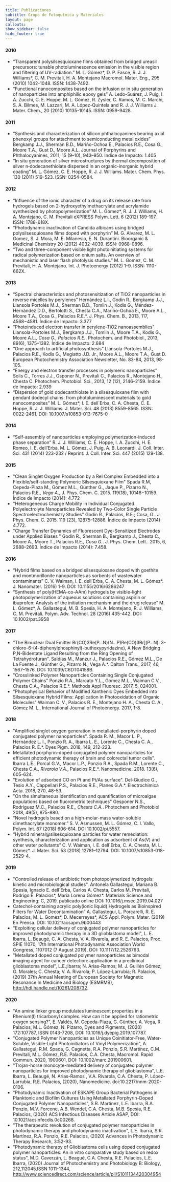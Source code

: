 ```yaml
---
title: Publicaciones
subtitle: Grupo de Fotoquímica y Materiales
layout: page
callouts:
show_sidebar: false
hide_footer: true
---
```


#### 2010
- “Transparent polysilsesquioxane films obtained from bridged ureasil precursors: tunable photoluminescence emission in the visible region and filtering of UV-radiation.”
M. L. Gómez*, D. P. Fasce, R. J. J. Williams*, C. M. Previtali, H. A. Montejano
Macromol. Mater. Eng., 295 (2010) 1042-1048. ISSN: 1438-7492.
- “Functional nanocomposites based on the infusion or in situ generation of nanoparticles into amphiphilic epoxy gels”
A. Ledo-Suárez, J. Puig, I. A. Zucchi, C. E. Hoppe, M. L. Gómez, R. Zysler, C. Ramos, M. C. Marchi, S. A. Bilmes, M. Lazzari, M. A. López-Quintela and R. J. J. Williams
J. Mater. Chem., 20 (2010) 10135-10145.  ISSN: 0959-9428.

#### 2011
- “Synthesis and characterization of silicon phthalocyanines bearing axial phenoxyl groups for attachment to semiconducting metal oxides” Bergkamp J.J., Sherman B.D., Mariño-Ochoa E., Palacios R.E., Cosa G., Moore T.A., Gust D., Moore A.L. Journal of Porphyrins and Phthalocyanines, 2011, 15 (9–10), 943–950. Índice de Impacto: 1.405
- “In situ generation of silver microstructures by thermal decomposition of silver n‑dodecanethiolate dispersed in an organic-inorganic hybrid coating” M. L. Gómez, C. E. Hoppe, R. J. J. Williams. Mater. Chem. Phys.  130 (2011) 519-523. ISSN: 0254-0584.

#### 2012
- “Influence of the ionic character of a drug on its release rate from hydrogels based on 2-hydroxyethylmethacrylate and acrylamide synthesized by photopolymerization”
M. L. Gómez*, R. J. J. Williams, H. A. Montejano, C. M. Previtali
eXPRESS Polym. Lett. 6 (2012) 189-197. ISSN: 1788-618X.
- “Photodynamic inactivation of Candida albicans using bridged polysilsesquioxane films doped with porphyrin”
M. G. Alvarez, M. L. Gomez, S. J. Mora, M. E. Milanesio, E. N. Durantini.
Bioorganic & Medicinal Chemistry 20 (2012) 4032-4039. ISSN: 0968-0896.
- “Two and three-component visible light photoinitiating systems for radical polymerization based on onium salts. An overview of mechanistic and laser flash photolysis studies.”
M. L. Gomez, C. M. Previtali, H. A. Montejano.
Int. J. Photoenergy (2012) 1-9. ISSN: 1110-662X.

#### 2013
- “Spectral characteristics and photosensitization of TiO2 nanoparticles in reverse micelles by perylenes” Hernández L.I., Godin R., Bergkamp J.J., Llansola Portolés M.J., Sherman B.D., Tomlin J., Kodis G., Méndez-Hernández D.D., Bertolotti S., Chesta C.A., Mariño-Ochoa E., Moore A.L., Moore T.A., Cosa G., Palacios R.E.*. J. Phys. Chem. B., 2013, 117, 4568−4581. Índice de Impacto: 3.377
 - “Photoinduced electron transfer in perylene-TiO2 nanoassemblies” Llansola-Portoles M.J., Bergkamp J.J., Tomlin J., Moore T.A., Kodis G., Moore A.L.*, Cosa G., Palacios R.E.*. Photochem. and Photobiol., 2013, 89(6), 1375–1382. Índice de Impacto: 2.684
- “One approach to artificial photosynthesis” Llansola-Portoles M.J., Palacios R.E., Kodis G., Megiatto J.D. Jr., Moore A.L., Moore T.A., Gust D. European Photochemistry Association Newsletter, No. 83-84, 2013, 98-105.
 - “Energy and electron transfer processes in polymeric nanoparticles” Solis C., Torres J.J., Gsponer N., Previtali C., Palacios R., Montejano H., Chesta C. Photochem. Photobiol. Sci., 2013, 12 (12), 2146–2159. Índice de Impacto: 2.939
- “Dispersion of gold dodecanthiolate in a silsesquioxane film with pendant dodecyl chains: from photoluminescent materials to gold nanocomposites” M. L. Gómez*, I. E. dell´Erba, C. A. Chesta, C. E. Hoppe, R. J. J. Williams. J. Mater. Sci. 48 (2013) 8559-8565. ISSN: 0022-2461. DOI: 10.1007/s10853-013-7675-0

#### 2014
- “Self-assembly of nanoparticles employing polymerization-induced phase separation” R. J. J. Williams, C. E. Hoppe, I. A. Zucchi, H. E. Romeo, I. E. dell’Erba, M. L. Gómez, J. Puig, A. B. Leonardi. J. Coll. Inter. Sci. 431 (2014) 223-232 / Reprint: J. Coll. Inter. Sci. 447 (2015) 129-138.

#### 2015
- "Clean Singlet Oxygen Production by a ReI Complex Embedded into a Flexible/self-standing Polymeric Silsesquioxane Film" Spada R.M, Cepeda-Plaza M., Gómez M.L., Günther G., Jaque P., Pizarro N., Palacios R.E.*, Vega A.*, J. Phys. Chem. C. 2015. 119(18), 10148−10159. Índice de Impacto (2014): 4.772
- "Heterogeneous Charge Mobility in Individual Conjugated Polyelectrolyte Nanoparticles Revealed by Two-Color Single Particle Spectroelectrochemistry Studies" Godin R., Palacios, R.E.; Cosa, G.. J. Phys. Chem. C. 2015. 119 (23), 12875–12886. Índice de Impacto (2014): 4.772.
- "Charge Transfer Dynamics of Fluorescent Dye-Sensitized Electrodes under Applied Biases " Godin R., Sherman B., Bergkamp J., Chesta C., Moore A., Moore T., Palacios R.E.*, Cosa G.*. J. Phys. Chem. Lett.. 2015, 6, 2688–2693. Índice de Impacto (2014): 7.458.

#### 2016
- “Hybrid films based on a bridged silsesquioxane doped with goethite and montmorillonite nanoparticles as sorbents of wastewater contaminants” C. V. Waiman, I. E. dell´Erba, C. A. Chesta, M. L. Gómez*. J. Nanomater. (2016) 1-9. DOI: 10.1155/2016/6286247
- “Synthesis of poly(HEMA-co-AAm) hydrogels by visible-light photopolymerization of aqueous solutions containing aspirin or ibuprofen: Analysis of the initiation mechanism and the drug release” M. L. Gómez*, A. Gallastegui, M. B. Spesia, H. A. Montejano, R. J. Williams, C. M. Previtali. Polym. Adv. Technol. 28 (2016) 435-442. DOI: 10.1002/pat.3958

#### 2017
- "The Binuclear Dual Emitter Br(CO)3Re(P…N)(N…P)Re(CO)3Br](P…N): 3-chloro-6-(4-diphenylphosphinyl)-buthoxypyridazine), A New Bridging P,N-Bidentate Ligand Resulting from the Ring Opening of Tetrahydrofuran". Saldías M., Manzur J., Palacios R.E., Gómez M.L., De La Fuente J., Günther G., Pizarro N., Vega A.*. Dalton Trans., 2017, 46, 1567–1576. DOI: 10.1039/C6DT04158B.
 - "Crosslinked Polymer Nanoparticles Containing Single Conjugated Polymer Chains" Ponzio R.A., Marcato Y.L., Gómez M.L., Waiman C.V., Chesta C.A., Palacios R.E.*. Methods Appl Fluoresc. 2017, 5, 024001.
- "Photophysical Behavior of Modified Xanthenic Dyes Embedded into Silsesquioxane Hybrid Films: Application in Photooxidation of Organic Molecules" Waiman C. V., Palacios R. E., Montejano H. A., Chesta C. A., Gómez M. L., International Journal of Photoenergy. 2017, 1-8.

#### 2018
- "Amplified singlet oxygen generation in metallated-porphyrin doped conjugated polymer nanoparticles". Spada R. M., Macor L. P., Hernández L. I., Ponzio R. A., Ibarra L. E., Lorente C., Chesta C. A., Palacios R. E.*. Dyes Pigm. 2018, 149, 212-223.
- Metallated porphyrin-doped conjugated polymer nanoparticles for efficient photodynamic therapy of brain and colorectal tumor cells". Ibarra L.E., Porcal G.V., Macor L.P., Ponzio R.A., Spada R.M., Lorente C., Chesta C.A.*, Rivarola V.A.*, Palacios R.E.*. Nanomedicine. 2018. 13(6), 605-624.
- "Evolution of adsorbed CO on Pt and Pt/Au surface". Del-Giudice G., Tesio A.Y., Cappellari P.S., Palacios R.E., Planes G.A.*. Electrochimica Acta. 2018, 270, 48-53.
- "On the simultaneous identification and quantification of microalgae populations based on fluorometric techniques" Gesponer N.S., Rodríguez M.C., Palacios R.E.*, Chesta C.A.*. Photochem and Photobiol 2018, 49(5), 875-880.
- “Novel hydrogels based on a high-molar-mass water-soluble dimethacrylate monomer.” S. V. Asmussen, M. L. Gómez, C. I. Vallo, Polym. Int. 67 (2018) 606-614. DOI 10.1002/pi.5557.
- “Hybrid mineral@silsesquioxane particles for water remediation: synthesis, characterization and application as adsorbent of As(V) and other water pollutants” C. V. Waiman, I. E. dell´Erba, C. A. Chesta, M. L. Gómez*. J. Mater. Sci. 53 (2018) 12781–12794. DOI: 10.1007/s10853-018-2529-4.

#### 2019
- "Controlled release of antibiotic from photopolymerized hydrogels: kinetic and microbiological studies". Antonela Gallastegui, Mariana B. Spesia, Ignacio E. dell´Erba, Carlos A. Chesta, Carlos M. Previtali, Rodrigo E. Palacios*, María Lorena Gómez*. Materials Science and Engineering: C, 2019. publicado online DOI: 10.1016/j.msec.2019.04.027
- Catechol-containing acrylic poly(ionic liquid) Hydrogels as Bioinspired Filters for Water Decontamination” A. Gallastegui, L. Porcarelli, R. E. Palacios, M. L. Gomez*, D. Mecerreyes*, ACS Appl. Polym. Mater. (2019) En Prensa. DOI: 10.1021/acsapm.9b00443
- "Exploiting cellular delivery of conjugated polymer nanoparticles for improved photodynamic therapy in a 3D glioblastoma model", L. E. Ibarra, L. Beaugé, C. A. Chesta, V. A. Rivarola, and R. E. Palacios, Proc. SPIE 11070, 17th International Photodynamic Association World Congress, 1107012 (7 August 2019), DOI: 10.1117/12.2526763.
- "Metallated doped conjugated polymer nanoparticles as bimodal imaging agent for cancer detection: application in a preclinical glioblastoma model", L.E.;Ibarra; N. Arias-Ramos; M. J. Guillén Gómez; G. Morales; C. Chesta; V. A. Rivarola; P. López-Larrubia; R. Palacios, (2019) 37th Annual Meeting of European Society for Magnetic Resonance In Medicine and Biology (ESMRMB), http://hdl.handle.net/10261/208732.

#### 2020
- "An amine linker group modulates luminescent properties in a Rhenium(I) tricarbonyl complex. How can it be applied for ratiometric oxygen sensing?", E. Valdés, M. Cepeda-Plaza, G. Günther, A. Vega, R. Palacios, M.L. Gómez, N. Pizarro, Dyes and Pigments, (2020)  172:107787, ISSN 0143-7208, DOI: 10.1016/j.dyepig.2019.107787.
- "Conjugated Polymer Nanoparticles as Unique Coinitiator‐Free, Water‐Soluble, Visible‐Light Photoinitiators of Vinyl Polymerization", A. Gallastegui, R.M. Spada, G. Cagnetta, R.A. Ponzio, S.R. Martínez, C.M. Previtali, M.L. Gómez, R.E. Palacios, C.A. Chesta, Macromol. Rapid Commun. 2020, 1900601, DOI: 10.1002/marc.201900601.
- "Trojan-horse monocyte-mediated delivery of conjugated polymer nanoparticles for improved photodynamic therapy of glioblastoma", L.E. Ibarra, L. Beaugé, N. Arias-Ramos , V.A. Rivarola, C.A. Chesta, P. López-Larrubia, R.E. Palacios, (2020), Nanomedicine. doi:10.2217/nnm-2020-0106.
- "Photodynamic Inactivation of ESKAPE Group Bacterial Pathogens in Planktonic and Biofilm Cultures Using Metallated Porphyrin-Doped Conjugated Polymer Nanoparticles", S.R. Martínez, L.E. Ibarra, R.A. Ponzio, M.V. Forcone, A.B. Wendel, C.A. Chesta, M.B. Spesia, R.E. Palacios, (2020) ACS Infectious Diseases Article ASAP, DOI: 10.1021/acsinfecdis.0c00268.
- "The therapeutic revolution of conjugated polymer nanoparticles in photodynamic therapy and photodynamic inactivation", L.E. Ibarra, S.R. Martínez, R.A. Ponzio, R.E. Palacios, (2020) Advances in Photodynamic Therapy Research, 3:52-93.
- "Photodynamic therapy of Glioblastoma cells using doped conjugated polymer nanoparticles: An in vitro comparative study based on redox status", M.D. Caverzán, L. Beagué,  C.A. Chesta, R.E. Palacios, L.E. Ibarra, (2020) Journal of Photochemistry and Photobiology B: Biology, 212,112045,ISSN 1011-1344, http://www.sciencedirect.com/science/article/pii/S1011134420304954
